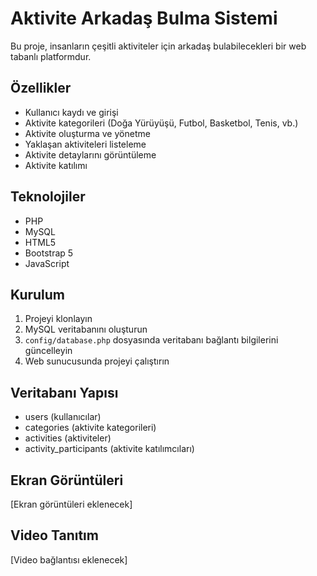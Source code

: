 # Aktivite Arkadaş Bulma Sistemi

Bu proje, insanların çeşitli aktiviteler için arkadaş bulabilecekleri bir web tabanlı platformdur.

## Özellikler

- Kullanıcı kaydı ve girişi
- Aktivite kategorileri (Doğa Yürüyüşü, Futbol, Basketbol, Tenis, vb.)
- Aktivite oluşturma ve yönetme
- Yaklaşan aktiviteleri listeleme
- Aktivite detaylarını görüntüleme
- Aktivite katılımı

## Teknolojiler

- PHP
- MySQL
- HTML5
- Bootstrap 5
- JavaScript

## Kurulum

1. Projeyi klonlayın
2. MySQL veritabanını oluşturun
3. `config/database.php` dosyasında veritabanı bağlantı bilgilerini güncelleyin
4. Web sunucusunda projeyi çalıştırın

## Veritabanı Yapısı

- users (kullanıcılar)
- categories (aktivite kategorileri)
- activities (aktiviteler)
- activity_participants (aktivite katılımcıları)

## Ekran Görüntüleri

[Ekran görüntüleri eklenecek]

## Video Tanıtım

[Video bağlantısı eklenecek]
